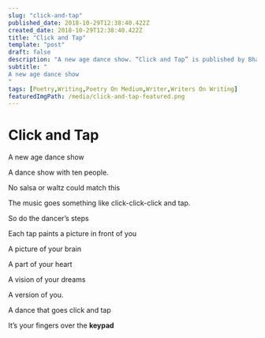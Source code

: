 ```yaml
---
slug: "click-and-tap"
published_date: 2018-10-29T12:38:40.422Z
created_date: 2018-10-29T12:38:40.422Z
title: "Click and Tap"
template: "post"
draft: false
description: "A new age dance show. “Click and Tap” is published by Bhavani Ravi in Fiction Flows"
subtitle: "
A new age dance show
"
tags: [Poetry,Writing,Poetry On Medium,Writer,Writers On Writing]
featuredImgPath: /media/click-and-tap-featured.png
---
```

# Click and Tap

A new age dance show

A dance show with ten people.

No salsa or waltz could match this

The music goes something like click-click-click and tap.

So do the dancer’s steps

Each tap paints a picture in front of you

A picture of your brain

A part of your heart

A vision of your dreams

A version of you.

A dance that goes click and tap

It’s your fingers over the **keypad**


